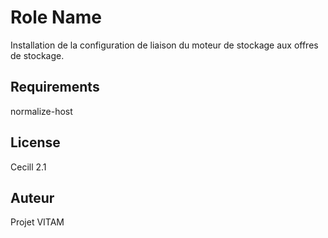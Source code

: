 Role Name
=========

Installation de la configuration de liaison du moteur de stockage aux offres de stockage.

Requirements
------------

normalize-host


License
-------

Cecill 2.1

Auteur
------

Projet VITAM
